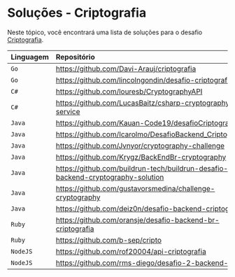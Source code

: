 # Soluções - Criptografia

Neste tópico, você encontrará uma lista de soluções para o desafio [Criptografia](PROBLEM.md).

| Linguagem | Repositório                                                                     |
|:----------|:--------------------------------------------------------------------------------|
| `Go`      | https://github.com/Davi-Arauj/criptografia                                      |             
| `Go`      | https://github.com/lincolngondin/desafio-criptografia                           |
| `C#`      | https://github.com/louresb/CryptographyAPI                                      |
| `C#`      | https://github.com/LucasBaitz/csharp-cryptography-service                       |          
| `Java`    | https://github.com/Kauan-Code19/desafioCriptografia                             |
| `Java`    | https://github.com/Icarolmo/DesafioBackend_Criptografia                         |
| `Java`    | https://github.com/Jvnyor/cryptography-challenge                                |
| `Java`    | https://github.com/Krygz/BackEndBr-cryptography                                 |
| `Java`    | https://github.com/buildrun-tech/buildrun-desafio-backend-cryptography-solution |
| `Java`    | https://github.com/gustavorsmedina/challenge-cryptography                       |
| `Java`    | https://github.com/deiz0n/desafio-backend-criptografia                          |
| `Ruby`    | https://github.com/oransje/desafio-backend-br-criptografia                      |
| `Ruby`    | https://github.com/b-sep/cripto                                                 | 
| `NodeJS`  | https://github.com/rof20004/api-criptografia                                    |
| `NodeJS`  | https://github.com/rms-diego/desafio-2-backend-br                               |
